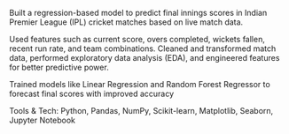 Built a regression-based model to predict final innings scores in Indian Premier League (IPL) cricket matches based on live match data.

Used features such as current score, overs completed, wickets fallen, recent run rate, and team combinations. Cleaned and transformed match data, performed exploratory data analysis (EDA), and engineered features for better predictive power.

Trained models like Linear Regression and Random Forest Regressor to forecast final scores with improved accuracy

Tools & Tech: Python, Pandas, NumPy, Scikit-learn, Matplotlib, Seaborn, Jupyter Notebook
